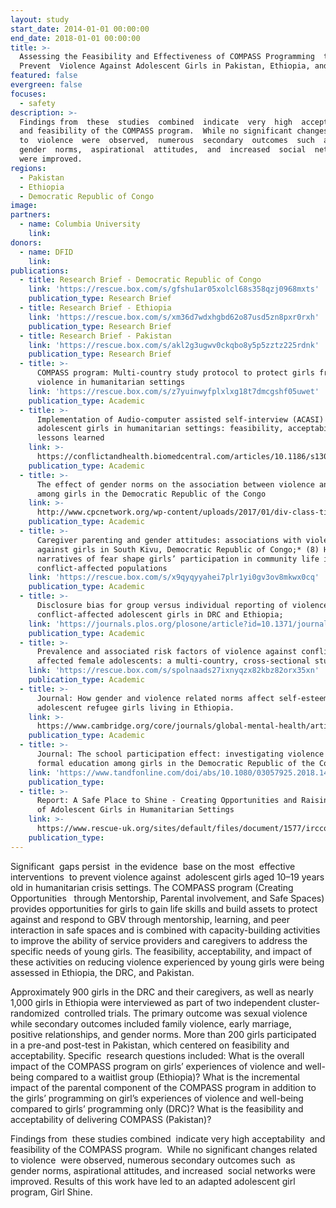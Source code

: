 ```yaml
---
layout: study
start_date: 2014-01-01 00:00:00
end_date: 2018-01-01 00:00:00
title: >-
  Assessing the Feasibility and Effectiveness of COMPASS Programming  to
  Prevent  Violence Against Adolescent Girls in Pakistan, Ethiopia, and the DRC
featured: false
evergreen: false
focuses:
  - safety
description: >-
  Findings from  these  studies  combined  indicate  very  high  acceptability 
  and feasibility of the COMPASS program.  While no significant changes related 
  to  violence  were  observed,  numerous  secondary  outcomes  such  as 
  gender  norms,  aspirational  attitudes,  and  increased  social  networks 
  were improved.
regions:
  - Pakistan
  - Ethiopia
  - Democratic Republic of Congo
image:
partners:
  - name: Columbia University
    link:
donors:
  - name: DFID
    link:
publications:
  - title: Research Brief - Democratic Republic of Congo
    link: 'https://rescue.box.com/s/gfshu1ar05xolcl68s358qzj0968mxts'
    publication_type: Research Brief
  - title: Research Brief - Ethiopia
    link: 'https://rescue.box.com/s/xm36d7wdxhgbd62o87usd5zn8pxr0rxh'
    publication_type: Research Brief
  - title: Research Brief - Pakistan
    link: 'https://rescue.box.com/s/akl2g3ugwv0ckqbo8y5p5zztz225rdnk'
    publication_type: Research Brief
  - title: >-
      COMPASS program: Multi-country study protocol to protect girls from
      violence in humanitarian settings
    link: 'https://rescue.box.com/s/z7yuinwyfplxlxg18t7dmcgshf05uwet'
    publication_type: Academic
  - title: >-
      Implementation of Audio-computer assisted self-interview (ACASI) among
      adolescent girls in humanitarian settings: feasibility, acceptability and
      lessons learned
    link: >-
      https://conflictandhealth.biomedcentral.com/articles/10.1186/s13031-016-0098-1
    publication_type: Academic
  - title: >-
      The effect of gender norms on the association between violence and hope
      among girls in the Democratic Republic of the Congo
    link: >-
      http://www.cpcnetwork.org/wp-content/uploads/2017/01/div-class-title-the-effect-of-gender-norms-on-the-association-between-violence-and-hope-among-girls-in-the-democratic-republic-of-the-congo-div.pdf
    publication_type: Academic
  - title: >-
      Caregiver parenting and gender attitudes: associations with violence
      against girls in South Kivu, Democratic Republic of Congo;* (8) How
      narratives of fear shape girls’ participation in community life in two
      conflict-affected populations
    link: 'https://rescue.box.com/s/x9qyqyyahei7plr1yi0gv3ov8mkwx0cq'
    publication_type: Academic
  - title: >-
      Disclosure bias for group versus individual reporting of violence amongst
      conflict-affected adolescent girls in DRC and Ethiopia;
    link: 'https://journals.plos.org/plosone/article?id=10.1371/journal.pone.0174741'
    publication_type: Academic
  - title: >-
      Prevalence and associated risk factors of violence against conflict-
      affected female adolescents: a multi-country, cross-sectional study
    link: 'https://rescue.box.com/s/spolnaads27ixnyqzx82kbz82orx35xn'
    publication_type: Academic
  - title: >-
      Journal: How gender and violence related norms affect self-esteem among
      adolescent refugee girls living in Ethiopia.
    link: >-
      https://www.cambridge.org/core/journals/global-mental-health/article/how-gender-and-violencerelated-norms-affect-selfesteem-among-adolescent-refugee-girls-living-in-ethiopia/8911BCBA072D18CD26FD4B14515767A0
    publication_type: Academic
  - title: >-
      Journal: The school participation effect: investigating violence and
      formal education among girls in the Democratic Republic of the Congo
    link: 'https://www.tandfonline.com/doi/abs/10.1080/03057925.2018.1464384'
    publication_type:
  - title: >-
      Report: A Safe Place to Shine - Creating Opportunities and Raising Voices
      of Adolescent Girls in Humanitarian Settings
    link: >-
      https://www.rescue-uk.org/sites/default/files/document/1577/irccompassglobalreport.pdf
    publication_type:
---
```


Significant&nbsp; gaps persist&nbsp; in the evidence&nbsp; base on the most&nbsp; effective interventions&nbsp; to prevent violence against&nbsp; adolescent girls aged 10–19 years old in humanitarian crisis settings. The COMPASS program (Creating Opportunities &nbsp; through Mentorship, Parental involvement, and Safe Spaces) provides opportunities for girls to gain life skills and build assets to protect against and respond to GBV through mentorship, learning, and peer&nbsp; interaction in safe spaces and is combined with capacity-building activities to improve the ability of service providers and caregivers to address the specific needs of young girls. The feasibility, acceptability, and impact of these activities on reducing violence experienced by young girls were being assessed in Ethiopia, the DRC, and Pakistan.&nbsp;

Approximately 900 girls in the DRC and their caregivers, as well as nearly 1,000 girls in Ethiopia were interviewed as part of two independent cluster-randomized&nbsp; controlled trials. The primary outcome was sexual violence while secondary outcomes included family violence, early marriage, positive relationships, and gender norms. More than 200 girls participated in a pre-and post-test in Pakistan, which centered on feasibility and acceptability. Specific&nbsp; research questions included: What is the overall impact of the COMPASS program on girls’ experiences of violence and well-being compared to a waitlist group (Ethiopia)? What is the incremental impact of the parental component of the COMPASS program in addition to the girls’ programming on girl’s experiences of violence and well-being compared to girls’ programming only (DRC)? What is the feasibility and acceptability of delivering COMPASS (Pakistan)?&nbsp;

Findings from&nbsp; these studies combined&nbsp; indicate very high acceptability&nbsp; and feasibility of the COMPASS program.&nbsp; While no significant changes related to violence&nbsp; were observed, numerous secondary outcomes such&nbsp; as gender norms, aspirational attitudes, and increased&nbsp; social networks were improved. Results of this work have led to an adapted adolescent girl program, Girl Shine.